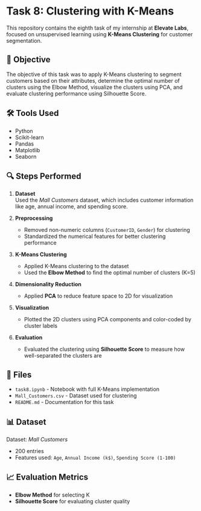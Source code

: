# Task 8: Clustering with K-Means

This repository contains the eighth task of my internship at **Elevate Labs**, focused on unsupervised learning using **K-Means Clustering** for customer segmentation.

## 📌 Objective

The objective of this task was to apply K-Means clustering to segment customers based on their attributes, determine the optimal number of clusters using the Elbow Method, visualize the clusters using PCA, and evaluate clustering performance using Silhouette Score.

## 🛠️ Tools Used

- Python
- Scikit-learn
- Pandas
- Matplotlib
- Seaborn

## 🔍 Steps Performed

1. **Dataset**  
   Used the *Mall Customers* dataset, which includes customer information like age, annual income, and spending score.

2. **Preprocessing**  
   - Removed non-numeric columns (`CustomerID`, `Gender`) for clustering  
   - Standardized the numerical features for better clustering performance

3. **K-Means Clustering**  
   - Applied K-Means clustering to the dataset  
   - Used the **Elbow Method** to find the optimal number of clusters (K=5)

4. **Dimensionality Reduction**  
   - Applied **PCA** to reduce feature space to 2D for visualization

5. **Visualization**  
   - Plotted the 2D clusters using PCA components and color-coded by cluster labels

6. **Evaluation**  
   - Evaluated the clustering using **Silhouette Score** to measure how well-separated the clusters are

## 📁 Files

- `task8.ipynb` - Notebook with full K-Means implementation
- `Mall_Customers.csv` - Dataset used for clustering
- `README.md` - Documentation for this task

## 📊 Dataset

Dataset: *Mall Customers*  
- 200 entries  
- Features used: `Age`, `Annual Income (k$)`, `Spending Score (1-100)`

## 📈 Evaluation Metrics

- **Elbow Method** for selecting K  
- **Silhouette Score** for evaluating cluster quality

